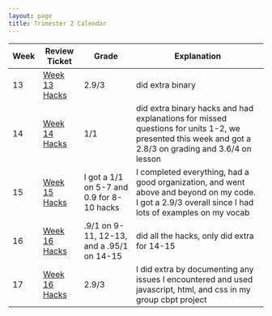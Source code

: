 ```yaml
---
layout: page
title: Trimester 2 Calendar
---
```


| Week |   Review Ticket  |  Grade     | Explanation |
| ---- | ---------------- | ---------- | ----------- |
|   13  | <a href="https://github.com/kayleehou/myproject/issues/23#issue-1454030965" rel="nofollow">Week 13 Hacks</a> |  2.9/3  | did extra binary |
|   14  | <a href="https://github.com/kayleehou/myproject/issues/24#issue-1472003729" rel="nofollow">Week 14 Hacks</a> |  1/1 | did extra binary hacks and had explanations for missed questions for units 1-2, we presented this week and got a 2.8/3 on grading and 3.6/4 on lesson |
|   15  | <a href="https://github.com/kayleehou/myproject/issues/25#issue-1482525820" rel="nofollow">Week 15 Hacks</a> | I got a 1/1 on 5-7 and 0.9 for 8-10 hacks | I completed everything, had a good organization, and went above and beyond on my code. I got a 2.9/3 overall since I had lots of examples on my vocab |
|   16  |  <a href="https://github.com/kayleehou/myproject/issues/26#issue-1499093849" rel="nofollow">Week 16 Hacks</a> | .9/1 on 9-11, 12-13, and a .95/1 on 14-15 | did all the hacks, only did extra for 14-15 |
|   17   | <a href="https://kayleehou.github.io/myproject/review%20tickets/2023/01/08/week17reviewticket.html" rel="nofollow">Week 16 Hacks</a> | 2.9/3 | I did extra by documenting any issues I encountered and used javascript, html, and css in my group cbpt project |
